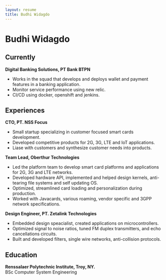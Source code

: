 ```yaml
---
layout: resume
title: Budhi Widagdo
---
```

# Budhi Widagdo
<div id="email">
<a budhi.widagdo_at_protonmail_dot_com</a>
</div>

## Currently

__Digital Banking Solutions, PT Bank BTPN__  
* Works in the squad that develops and deploys wallet and payment features in a banking application.  
* Monitor service performance using new relic.  
* CI/CD using docker, openshift and jenkins.  

## Experiences

__CTO, PT. NSS Focus__  
* Small startup specializing in customer focused smart cards development.  
* Developed competitive products for 2G, 3G, LTE and IoT applications.  
* Liase with customers and synthesize customer needs into products.  

__Team Lead, Oberthur Technologies__  
* Led the platform team to develop smart card platforms and applications for 2G, 3G and LTE networks.  
* Developed hardware API, implemented and helped design kernels, anti-tearing file systems and self updating OS.  
* Optimized, streamlined card loading and personalization during production.  
* Worked with Javacards, various roaming, vendor specific and 3GPP network specifications.  

__Design Engineer, PT. Zetalink Technologies__  
* Embedded design speacialist, created applications on microcontrollers.  
* Optimized signal to noise ratios, tuned FM duplex transmitters, and echo cancellations circuits.  
* Built and developed filters, single wire networks, anti-collision protocols.  

## Education
__Renssalaer Polytechnic Institute, Troy, NY.__  
BSc Computer System Engineering

<!-- ### Footer

Last updated: 20190808 -->


